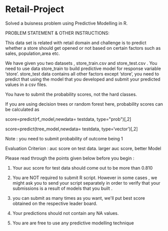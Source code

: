 # Retail-Project
Solved a buisness problem using Predictive Modelling in R.

PROBLEM STATEMENT & OTHER INSTRUCTIONS:

This data set is related with retail domain and challenge is to predict whether a store should get opened or not based on certain factors such as sales, population,area etc.

We have given you two datasets , store_train.csv and store_test.csv . You need to use data store_train to build predictive model for response variable ‘store’. store_test data contains all other factors except ‘store’, you need to predict that using the model that you developed and submit your predicted values in a csv files.

You have to submit the probability scores, not the hard classes.

If you are using decision trees or random forest here, probability scores can be calculated as

score=predict(rf_model,newdata= testdata, type="prob")[,2]

score=predict(tree_model,newdata= testdata, type=‘vector’)[,2]


Note : you need to submit probability of outcome being 1 

Evaluation Criterion : auc score on test data. larger auc score, better Model



Please read through the points given below before you begin :

1. Your auc score for test data should come out to be more than 0.810

2. You are NOT required to submit R script. However in some cases , we might ask you to send your script separately in order to verify that your submissions is a result of models that you built .

3. you can submit as many times as you want, we'll put best score obtained on the respective leader board. 

4. Your predictions should not contain any NA values.

5. You are are free to use any predictive modelling technique




